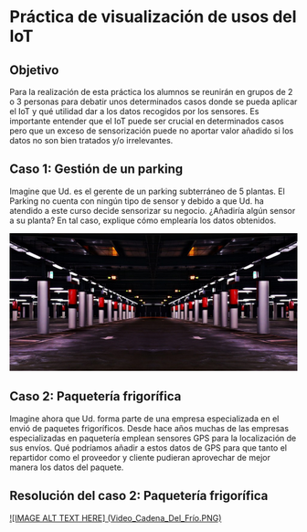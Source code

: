 # Práctica de visualización de usos del IoT

## Objetivo

Para la realización de esta práctica los alumnos se reunirán en grupos de 2 o 3 personas para debatir unos determinados casos donde se pueda aplicar el IoT y qué utilidad dar a los datos recogidos por los sensores. Es importante entender que el IoT puede ser crucial en determinados casos pero que un exceso de sensorización puede no aportar valor añadido si los datos no son bien tratados y/o irrelevantes. 

## Caso 1: Gestión de un parking

Imagine que Ud. es el gerente de un parking subterráneo de 5 plantas. El Parking no cuenta con ningún tipo de sensor y debido a que Ud. ha atendido a este curso decide sensorizar su negocio. ¿Añadiría algún sensor a su planta? En tal caso, explique cómo emplearía los datos obtenidos.

![alt Text](Parking_Lot.PNG)


## Caso 2: Paquetería frigorífica

Imagine ahora que Ud. forma parte de una empresa especializada en el envió de paquetes frigoríficos. Desde hace años muchas de las empresas especializadas en  paquetería emplean sensores GPS para la localización de sus envíos. Qué podríamos añadir a estos datos de GPS para que tanto el repartidor como el proveedor y cliente pudieran aprovechar de mejor manera los datos del paquete.


## Resolución del caso 2: Paquetería frigorífica
[![IMAGE ALT TEXT HERE] (Video_Cadena_Del_Frío.PNG)](https://www.youtube.com/watch?time_continue=38&v=bgNyL_DlMJc)


